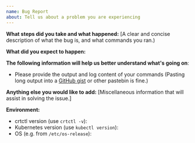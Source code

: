 ```yaml
---
name: Bug Report
about: Tell us about a problem you are experiencing
---
```


**What steps did you take and what happened:**
[A clear and concise description of what the bug is, and what commands you ran.)


**What did you expect to happen:**

**The following information will help us better understand what's going on**:

- Please provide the output and log content of your commands (Pasting long output into a [GitHub gist](https://gist.github.com) or other pastebin is fine.)

**Anything else you would like to add:**
[Miscellaneous information that will assist in solving the issue.]


**Environment:**

- crtctl version (use `crtctl -v`):
- Kubernetes version (use `kubectl version`):
- OS (e.g. from `/etc/os-release`):
